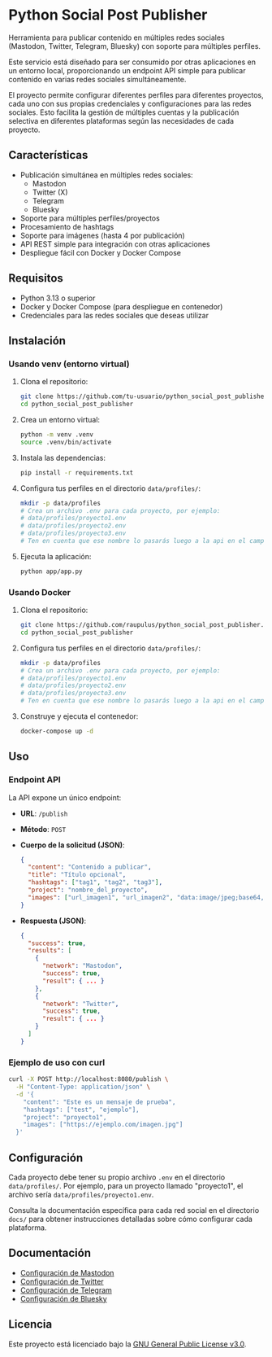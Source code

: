 # Python Social Post Publisher

Herramienta para publicar contenido en múltiples redes sociales (Mastodon, 
Twitter, Telegram, Bluesky) con soporte para múltiples perfiles. 

Este servicio está diseñado para ser consumido por otras aplicaciones en un 
entorno local, proporcionando un endpoint API simple para publicar contenido en 
varias redes sociales simultáneamente.

El proyecto permite configurar diferentes perfiles para diferentes proyectos, 
cada uno con sus propias credenciales y configuraciones para las redes sociales. 
Esto facilita la gestión de múltiples cuentas y la publicación selectiva en 
diferentes plataformas según las necesidades de cada proyecto.

## Características

- Publicación simultánea en múltiples redes sociales:
  - Mastodon
  - Twitter (X)
  - Telegram
  - Bluesky
- Soporte para múltiples perfiles/proyectos
- Procesamiento de hashtags
- Soporte para imágenes (hasta 4 por publicación)
- API REST simple para integración con otras aplicaciones
- Despliegue fácil con Docker y Docker Compose

## Requisitos

- Python 3.13 o superior
- Docker y Docker Compose (para despliegue en contenedor)
- Credenciales para las redes sociales que deseas utilizar

## Instalación

### Usando venv (entorno virtual)

1. Clona el repositorio:
   ```bash
   git clone https://github.com/tu-usuario/python_social_post_publisher.git
   cd python_social_post_publisher
   ```

2. Crea un entorno virtual:
   ```bash
   python -m venv .venv
   source .venv/bin/activate
   ```

3. Instala las dependencias:
   ```bash
   pip install -r requirements.txt
   ```

4. Configura tus perfiles en el directorio `data/profiles/`:
   ```bash
   mkdir -p data/profiles
   # Crea un archivo .env para cada proyecto, por ejemplo:
   # data/profiles/proyecto1.env
   # data/profiles/proyecto2.env
   # data/profiles/proyecto3.env
   # Ten en cuenta que ese nombre lo pasarás luego a la api en el campo "project"
   ```

5. Ejecuta la aplicación:
   ```bash
   python app/app.py
   ```

### Usando Docker

1. Clona el repositorio:
   ```bash
   git clone https://github.com/raupulus/python_social_post_publisher.git
   cd python_social_post_publisher
   ```

2. Configura tus perfiles en el directorio `data/profiles/`:
   ```bash
   mkdir -p data/profiles
   # Crea un archivo .env para cada proyecto, por ejemplo:
   # data/profiles/proyecto1.env
   # data/profiles/proyecto2.env
   # data/profiles/proyecto3.env
   # Ten en cuenta que ese nombre lo pasarás luego a la api en el campo "project"
   ```

3. Construye y ejecuta el contenedor:
   ```bash
   docker-compose up -d
   ```

## Uso

### Endpoint API

La API expone un único endpoint:

- **URL**: `/publish`
- **Método**: `POST`
- **Cuerpo de la solicitud (JSON)**:
  ```json
  {
    "content": "Contenido a publicar",
    "title": "Título opcional",
    "hashtags": ["tag1", "tag2", "tag3"],
    "project": "nombre_del_proyecto",
    "images": ["url_imagen1", "url_imagen2", "data:image/jpeg;base64,base64_encoded_image"]
  }
  ```

- **Respuesta (JSON)**:
  ```json
  {
    "success": true,
    "results": [
      {
        "network": "Mastodon",
        "success": true,
        "result": { ... }
      },
      {
        "network": "Twitter",
        "success": true,
        "result": { ... }
      }
    ]
  }
  ```

### Ejemplo de uso con curl

```bash
curl -X POST http://localhost:8080/publish \
  -H "Content-Type: application/json" \
  -d '{
    "content": "Este es un mensaje de prueba",
    "hashtags": ["test", "ejemplo"],
    "project": "proyecto1",
    "images": ["https://ejemplo.com/imagen.jpg"]
  }'
```

## Configuración

Cada proyecto debe tener su propio archivo `.env` en el directorio `data/profiles/`. Por ejemplo, para un proyecto llamado "proyecto1", el archivo sería `data/profiles/proyecto1.env`.

Consulta la documentación específica para cada red social en el directorio `docs/` para obtener instrucciones detalladas sobre cómo configurar cada plataforma.

## Documentación

- [Configuración de Mastodon](docs/mastodon.md)
- [Configuración de Twitter](docs/twitter.md)
- [Configuración de Telegram](docs/telegram.md)
- [Configuración de Bluesky](docs/bluesky.md)

## Licencia

Este proyecto está licenciado bajo la [GNU General Public License v3.0](LICENSE).
